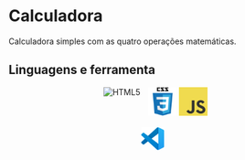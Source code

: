 # Calculadora

Calculadora simples com as quatro operações matemáticas.

## Linguagens e ferramenta
<p align="center">
<img src="https://camo.githubusercontent.com/11d10049389cecb432acb1651bf346e46a69db676911bcceffaf59ab0ff7c5bd/68747470733a2f2f776f726c64766563746f726c6f676f2e636f6d2f6c6f676f732f68746d6c352e737667" alt="HTML5" height="50" style="vertical-align:top; margin-left:10px;" title="HTML 5">       
  <img src="https://raw.githubusercontent.com/github/explore/80688e429a7d4ef2fca1e82350fe8e3517d3494d/topics/css/css.png" alt="CSS3" height="50" style="vertical-align:top; margin-left:10px;" title="CSS 3">
  <img src="https://raw.githubusercontent.com/github/explore/80688e429a7d4ef2fca1e82350fe8e3517d3494d/topics/javascript/javascript.png" alt="Javascript" height="50" title="Javascript">
  <br>
  <br>
  <img src="https://raw.githubusercontent.com/github/explore/80688e429a7d4ef2fca1e82350fe8e3517d3494d/topics/visual-studio-code/visual-studio-code.png" alt="VS Code" height="40" title="Visual Studio Code">  
</p>
